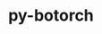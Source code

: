 ---
title: "py-botorch"
layout: cache
categories: [package, develop-2023-10-08]
meta: {"versions": ["0.8.4"], "compilers": ["apple-clang@=14.0.0", "gcc@=11.3.0"], "oss": ["ubuntu22.04", "ventura"], "platforms": ["darwin", "linux"], "targets": ["aarch64", "x86_64_v3"], "stacks": ["ml-darwin-aarch64-mps", "ml-linux-x86_64-cpu", "ml-linux-x86_64-cuda", "root"], "num_specs": 3, "num_specs_by_stack": {"root": 3, "ml-darwin-aarch64-mps": 1, "ml-linux-x86_64-cuda": 1, "ml-linux-x86_64-cpu": 1}}
spec_details: [{"hash": "2clvapby377omhinushdoklpkrwmjbe4", "compiler": "apple-clang@=14.0.0", "versions": ["0.8.4"], "os": "ventura", "platform": "darwin", "target": "aarch64", "variants": ["build_system=python_pip"], "stacks": ["root", "ml-darwin-aarch64-mps"], "size": "-", "tarball": "https://binaries.spack.io/releases/develop-2023-10-08/build_cache/darwin-ventura-aarch64/apple-clang-14.0.0/py-botorch-0.8.4/darwin-ventura-aarch64-apple-clang-14.0.0-py-botorch-0.8.4-2clvapby377omhinushdoklpkrwmjbe4.spack"}, {"hash": "gpvt73qcbizeesnqwmjixupipp3ekykf", "compiler": "gcc@=11.3.0", "versions": ["0.8.4"], "os": "ubuntu22.04", "platform": "linux", "target": "x86_64_v3", "variants": ["build_system=python_pip"], "stacks": ["root", "ml-linux-x86_64-cuda"], "size": "-", "tarball": "https://binaries.spack.io/releases/develop-2023-10-08/build_cache/linux-ubuntu22.04-x86_64_v3/gcc-11.3.0/py-botorch-0.8.4/linux-ubuntu22.04-x86_64_v3-gcc-11.3.0-py-botorch-0.8.4-gpvt73qcbizeesnqwmjixupipp3ekykf.spack"}, {"hash": "fyjwu7kb4dhppuucee73nerzpcewpbsz", "compiler": "gcc@=11.3.0", "versions": ["0.8.4"], "os": "ubuntu22.04", "platform": "linux", "target": "x86_64_v3", "variants": ["build_system=python_pip"], "stacks": ["root", "ml-linux-x86_64-cpu"], "size": "-", "tarball": "https://binaries.spack.io/releases/develop-2023-10-08/build_cache/linux-ubuntu22.04-x86_64_v3/gcc-11.3.0/py-botorch-0.8.4/linux-ubuntu22.04-x86_64_v3-gcc-11.3.0-py-botorch-0.8.4-fyjwu7kb4dhppuucee73nerzpcewpbsz.spack"}]
---